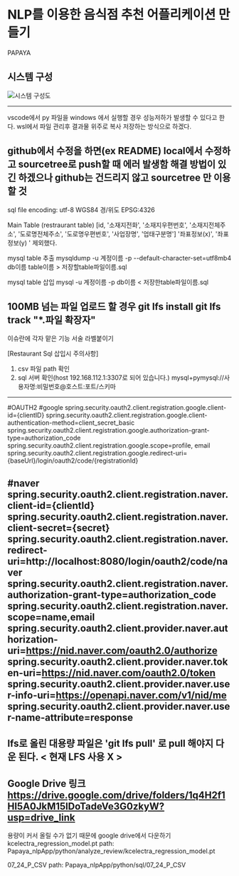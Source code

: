 # NLP를 이용한 음식점 추천 어플리케이션 만들기
PAPAYA

## 시스템 구성
![시스템 구성도](https://github.com/user-attachments/assets/295baf18-f7bc-4362-8e32-a86c4cb83cfe)

-------------------------------------------------------
vscode에서 py 파일을 windows 에서 실행할 경우 성능저하가 발생할 수 있다고 한다.
wsl에서 파일 관리후 결과물 위주로 복사 저장하는 방식으로 하겠다.

github에서 수정을 하면(ex README)
local에서 수정하고 sourcetree로 push할 때 에러 발생함
해결 방법이 있긴 하겠으나 github는 건드리지 않고 sourcetree 만 이용할 것	
-------------------------------------------------------
sql file encoding: utf-8
WGS84 경/위도	EPSG:4326

Main Table (restraurant table)
[id, '소재지전화', '소재지우편번호', '소재지전체주소', '도로명전체주소', '도로명우편번호', '사업장명', '업태구분명']
'좌표정보(x)', '좌표정보(y) ' 제외했다.

mysql table 추출
mysqldump -u 계정이름 -p --default-character-set=utf8mb4 db이름 table이름 > 저장할table파일이름.sql

mysql table 삽입
mysql -u 계정이름 -p db이름 < 저장한table파일이름.sql

100MB 넘는 파일 업로드 할 경우
git lfs install
git lfs track "*.파일 확장자"
-------------------------------------------------------
이슈란에 각자 맡은 기능 서술
라벨붙이기

[Restaurant Sql 삽입시 주의사항]
1. csv 파일 path 확인
2. sql 서버 확인(host 192.168.112.1:3307로 되어 있습니다.)
	mysql+pymysql://사용자명:비밀번호@호스트:포트/스키마

------------------------------------------------------
#OAUTH2
#google
spring.security.oauth2.client.registration.google.client-id={clientID}
spring.security.oauth2.client.registration.google.client-authentication-method=client_secret_basic
spring.security.oauth2.client.registration.google.authorization-grant-type=authorization_code
spring.security.oauth2.client.registration.google.scope=profile, email
spring.security.oauth2.client.registration.google.redirect-uri={baseUrl}/login/oauth2/code/{registrationId}

#naver
spring.security.oauth2.client.registration.naver.client-id={clientId}
spring.security.oauth2.client.registration.naver.client-secret={secret}
spring.security.oauth2.client.registration.naver.redirect-uri=http://localhost:8080/login/oauth2/code/naver
spring.security.oauth2.client.registration.naver.authorization-grant-type=authorization_code
spring.security.oauth2.client.registration.naver.scope=name,email
spring.security.oauth2.client.provider.naver.authorization-uri=https://nid.naver.com/oauth2.0/authorize
spring.security.oauth2.client.provider.naver.token-uri=https://nid.naver.com/oauth2.0/token
spring.security.oauth2.client.provider.naver.user-info-uri=https://openapi.naver.com/v1/nid/me
spring.security.oauth2.client.provider.naver.user-name-attribute=response
------------------------------------------------------
lfs로 올린 대용량 파일은 'git lfs pull' 로 pull 해야지 다운 된다.
< 현재 LFS 사용 X >
------------------------------------------------------
Google Drive 링크
https://drive.google.com/drive/folders/1q4H2f1HI5A0JkM15lDoTadeVe3G0zkyW?usp=drive_link
------------------------------------------------------
용량이 커서 올릴 수가 없기 때문에 google drive에서 다운하기
kcelectra_regression_model.pt
path: Papaya_nlpApp/python/analyze_review/kcelectra_regression_model.pt

07_24_P_CSV
path: Papaya_nlpApp/python/sql/07_24_P_CSV
